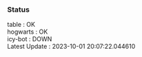 ### Status


table : OK  
hogwarts : OK  
icy-bot : DOWN  
Latest Update : 2023-10-01 20:07:22.044610
